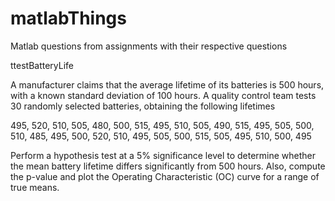 # matlabThings
Matlab questions from assignments with their respective questions

ttestBatteryLife

A manufacturer claims that the average lifetime of its batteries is 500 hours, with a known standard deviation of 100 hours. A quality control team tests 30 randomly selected batteries, obtaining the following lifetimes

495, 520, 510, 505, 480, 500, 515, 495, 510, 505, 490, 515, 495, 505, 500, 510, 485, 495, 500, 520, 510, 495, 505, 500, 515, 505, 495, 510, 500, 495

Perform a hypothesis test at a 5% significance level to determine whether the mean battery lifetime differs significantly from 500 hours. Also, compute the p-value and plot the Operating Characteristic (OC) curve for a range of true means.


